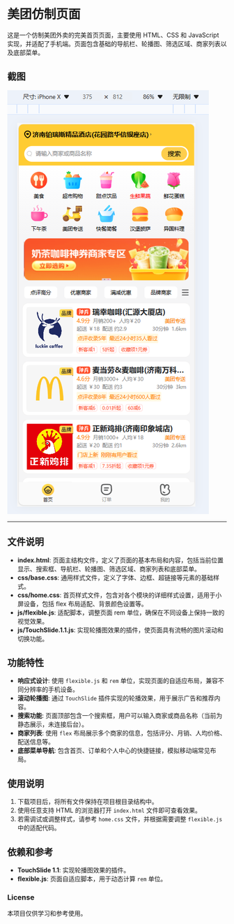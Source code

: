 # 美团仿制页面

这是一个仿制美团外卖的完美首页页面，主要使用 HTML、CSS 和 JavaScript 实现，并适配了手机端。页面包含基础的导航栏、轮播图、筛选区域、商家列表以及底部菜单。

## 截图

![首页截图](./prePic/项目预览图.png)

---
## 文件说明

- **index.html**: 页面主结构文件，定义了页面的基本布局和内容，包括当前位置显示、搜索框、导航栏、轮播图、筛选区域、商家列表和底部菜单。
- **css/base.css**: 通用样式文件，定义了字体、边框、超链接等元素的基础样式。
- **css/home.css**: 首页样式文件，包含对各个模块的详细样式设置，适用于小屏设备，包括 flex 布局适配、背景颜色设置等。
- **js/flexible.js**: 适配脚本，调整页面 rem 单位，确保在不同设备上保持一致的视觉效果。
- **js/TouchSlide.1.1.js**: 实现轮播图效果的插件，使页面具有流畅的图片滚动和切换功能。

## 功能特性

- **响应式设计**: 使用 `flexible.js` 和 `rem` 单位，实现页面的自适应布局，兼容不同分辨率的手机设备。
- **滚动轮播图**: 通过 `TouchSlide` 插件实现的轮播效果，用于展示广告和推荐内容。
- **搜索功能**: 页面顶部包含一个搜索框，用户可以输入商家或商品名称（当前为静态展示，未连接后台）。
- **商家列表**: 使用 `flex` 布局展示多个商家的信息，包括评分、月销、人均价格、配送信息等。
- **底部菜单导航**: 包含首页、订单和个人中心的快捷链接，模拟移动端常见布局。

## 使用说明

1. 下载项目后，将所有文件保持在项目根目录结构中。
2. 使用任意支持 HTML 的浏览器打开 `index.html` 文件即可查看效果。
3. 若需调试或调整样式，请参考 `home.css` 文件，并根据需要调整 `flexible.js` 中的适配代码。

## 依赖和参考

- **TouchSlide 1.1**: 实现轮播图效果的插件。
- **flexible.js**: 页面自适应脚本，用于动态计算 `rem` 单位。
  

### License
本项目仅供学习和参考使用。
